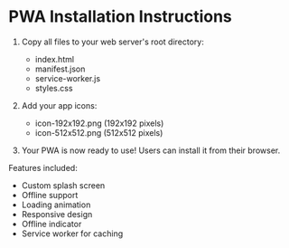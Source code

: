 
# PWA Installation Instructions

1. Copy all files to your web server's root directory:
   - index.html
   - manifest.json
   - service-worker.js
   - styles.css

2. Add your app icons:
   - icon-192x192.png (192x192 pixels)
   - icon-512x512.png (512x512 pixels)

3. Your PWA is now ready to use! Users can install it from their browser.

Features included:
- Custom splash screen
- Offline support
- Loading animation
- Responsive design
- Offline indicator
- Service worker for caching
